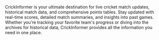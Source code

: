 CrickInformer is your ultimate destination for live cricket match updates, historical match data, and comprehensive points tables. Stay updated with real-time scores, detailed match summaries, and insights into past games. Whether you're tracking your favorite team's progress or diving into the archives for historical data, CrickInformer provides all the information you need in one place.

